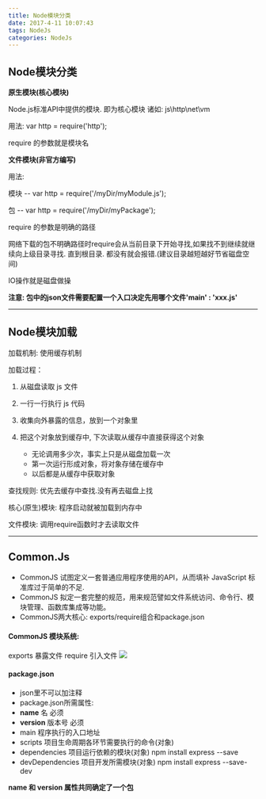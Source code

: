 ```yaml
---
title: Node模块分类
date: 2017-4-11 10:07:43
tags: NodeJs
categories: NodeJs
---
```


## Node模块分类
**原生模块(核心模块)**

Node.js标准API中提供的模块. 即为核心模块 诸如: js\http\net\vm

用法: var http = require('http');

require 的参数就是模块名

**文件模块(非官方编写)**

用法: 

模块 -- var http = require('/myDir/myModule.js');

包 -- var http = require('/myDir/myPackage');

require 的参数是明确的路径

网络下载的包不明确路径时require会从当前目录下开始寻找,如果找不到继续就继续向上级目录寻找. 直到根目录. 都没有就会报错.(建议目录越短越好节省磁盘空间)

IO操作就是磁盘做操

**注意: 包中的json文件需要配置一个入口决定先用哪个文件'main' : 'xxx.js'**


----------

## Node模块加载

加载机制: 使用缓存机制

加载过程：

1. 从磁盘读取 js 文件
2. 一行一行执行 js 代码
3. 收集向外暴露的信息，放到一个对象里
4. 把这个对象放到缓存中, 下次读取从缓存中直接获得这个对象

	- 无论调用多少次，事实上只是从磁盘加载一次
	- 第一次运行形成对象，将对象存储在缓存中
	- 以后都是从缓存中获取对象

查找规则: 优先去缓存中查找.没有再去磁盘上找

核心(原生)模块: 程序启动就被加载到内存中

文件模块: 调用require函数时才去读取文件

----------

## Common.Js

- CommonJS 试图定义一套普通应用程序使用的API，从而填补 JavaScript 标准库过于简单的不足.
- CommonJS 拟定一套完整的规范，用来规范譬如文件系统访问、命令行、模块管理、函数库集成等功能。
- CommonJS两大核心: exports/require组合和package.json

#### CommonJS 模块系统:
exports  暴露文件
require   引入文件
![](http://i.imgur.com/UgjIDFN.jpg)

#### package.json
- json里不可以加注释
- package.json所需属性:
 - **name** 名 必须
 - **version** 版本号 必须
 - main 程序执行的入口地址
 - scripts 项目生命周期各环节需要执行的命令(对象)
 - dependencies 项目运行依赖的模块(对象) npm install express --save  
 - devDependencies 项目开发所需模块(对象) npm install express --save-dev  

**name 和 version 属性共同确定了一个包**